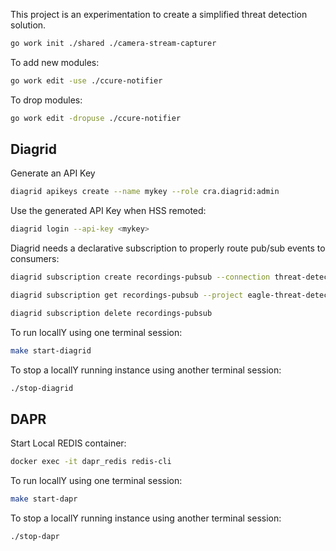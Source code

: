 This project is an experimentation to create a simplified threat detection solution.

```bash
go work init ./shared ./camera-stream-capturer 
```

To add new modules:

```bash
go work edit -use ./ccure-notifier 
```

To drop modules:

```bash
go work edit -dropuse ./ccure-notifier 
```

## Diagrid

Generate an API Key

```bash
diagrid apikeys create --name mykey --role cra.diagrid:admin
```

Use the generated API Key when HSS remoted:

```bash
diagrid login --api-key <mykey>
```

Diagrid needs a declarative subscription to properly route pub/sub events to consumers:

```bash
diagrid subscription create recordings-pubsub --connection threat-detection-pubsub  --topic recordings-topic --route /recordings-topic --scopes model-invoker
```

```bash
diagrid subscription get recordings-pubsub --project eagle-threat-detection
```

```bash
diagrid subscription delete recordings-pubsub
```

To run locallY using one terminal session:

```bash
make start-diagrid
```
To stop a locallY running instance using another terminal session:

```bash
./stop-diagrid
```

## DAPR

Start Local REDIS container:

```bash
docker exec -it dapr_redis redis-cli
```

To run locallY using one terminal session:

```bash
make start-dapr
```
To stop a locallY running instance using another terminal session:

```bash
./stop-dapr
```


